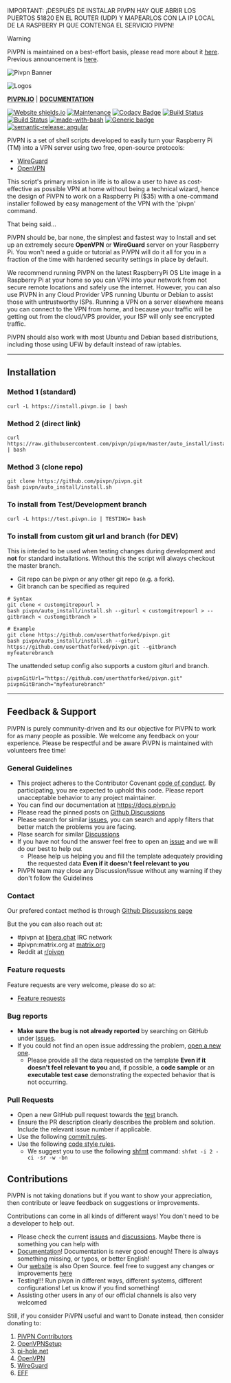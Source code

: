 IMPORTANT: ¡DESPUÉS DE INSTALAR PIVPN HAY QUE ABRIR LOS PUERTOS 51820 EN EL ROUTER (UDP) Y MAPEARLOS CON LA IP LOCAL DE LA RASPBERY PI QUE CONTENGA EL SERVICIO PIVPN!


> [!WARNING]
> PiVPN is maintained on a best-effort basis, please read more about it [here](https://github.com/pivpn/pivpn/releases/tag/v4.6.1). Previous announcement is [here](https://github.com/pivpn/pivpn/releases/tag/v4.6.0).

![Pivpn Banner](pivpnbanner.png)

![Logos](logos.jpg)

**[PIVPN.IO](https://pivpn.io)** | **[DOCUMENTATION](https://docs.pivpn.io)**


[![Website shields.io](https://img.shields.io/website-up-down-green-red/https/pivpn.io.svg)](https://pivpn.io/)
[![Maintenance](https://img.shields.io/badge/Maintained%3F-yes-green.svg)](https://github.com/pivpn/pivpn/graphs/commit-activity)
[![Codacy Badge](https://api.codacy.com/project/badge/Grade/452112df3c2c435d93aacc113f546eae)](https://app.codacy.com/gh/pivpn/pivpn?utm_source=github.com&utm_medium=referral&utm_content=pivpn/pivpn&utm_campaign=Badge_Grade_Settings)
[![Build Status](https://travis-ci.com/pivpn/pivpn.svg?branch=master)](https://travis-ci.com/pivpn/pivpn)
[![Build Status](https://travis-ci.com/pivpn/pivpn.svg?branch=test)](https://travis-ci.com/pivpn/pivpn)
[![made-with-bash](https://img.shields.io/badge/Made%20with-Bash-1f425f.svg)](https://www.gnu.org/software/bash/)
[![Generic badge](https://img.shields.io/badge/status-page-blue.svg)](https://stats.uptimerobot.com/8X64yTjrJO)
[![semantic-release: angular](https://img.shields.io/badge/semantic--release-angular-e10079?logo=semantic-release)](https://github.com/semantic-release/semantic-release)

PiVPN is a set of shell scripts developed to easily turn your Raspberry Pi (TM) into a VPN server using two free, open-source protocols:
* [WireGuard](https://www.wireguard.com/)
* [OpenVPN](https://openvpn.net)

This script's primary mission in life is to allow a user to have as cost-effective as possible VPN at home without being a technical wizard, hence the design of PiVPN to work on a Raspberry Pi ($35) with a one-command installer followed by easy management of the VPN with the 'pivpn' command.  

That being said...

PiVPN should be, bar none, the simplest and fastest way to Install and set up an extremely secure **OpenVPN** or **WireGuard** server on your Raspberry Pi. You won't need a guide or tutorial as PiVPN will do it all for you in a fraction of the time with hardened security settings in place by default.  

We recommend running PiVPN on the latest RaspberryPi OS Lite image in a Raspberry Pi at your home so you can VPN into your network from not secure remote locations and safely use the internet. However, you can also use PiVPN in any Cloud Provider VPS running Ubuntu or Debian to assist those with untrustworthy ISPs. Running a VPN on a server elsewhere means you can connect to the VPN from home, and because your traffic will be getting out from the cloud/VPS provider, your ISP will only see encrypted traffic. 

PiVPN should also work with most Ubuntu and Debian based distributions, including those using UFW by default instead of raw iptables.	

----
## Installation

### Method 1 (standard)

```Shell
curl -L https://install.pivpn.io | bash
```

### Method 2 (direct link)

```Shell
curl https://raw.githubusercontent.com/pivpn/pivpn/master/auto_install/install.sh | bash
```

### Method 3 (clone repo)

```Shell
git clone https://github.com/pivpn/pivpn.git
bash pivpn/auto_install/install.sh
```

### To install from Test/Development branch

```shell
curl -L https://test.pivpn.io | TESTING= bash
```

### To install from custom git url and branch (for DEV)

This is inteded to be used when testing changes during
development and **not** for standard installations.
Without this the script will always checkout the master branch.

- Git repo can be pivpn or any other git repo (e.g. a fork).
- Git branch can be specified as required

```shell
# Syntax
git clone < customgitrepourl >
bash pivpn/auto_install/install.sh --giturl < customgitrepourl > --gitbranch < customgitbranch >

# Example
git clone https://github.com/userthatforked/pivpn.git
bash pivpn/auto_install/install.sh --giturl https://github.com/userthatforked/pivpn.git --gitbranch myfeaturebranch
```

The unattended setup config also supports a custom giturl and branch.

```shell
pivpnGitUrl="https://github.com/userthatforked/pivpn.git"
pivpnGitBranch="myfeaturebranch"
```
----
## Feedback & Support

PiVPN is purely community-driven and its our objective for PiVPN to work for as many people as possible. We welcome any feedback on your experience.
Please be respectful and be aware PiVPN is maintained with volunteers free time!

### General Guidelines

* This project adheres to the Contributor Covenant [code of conduct](CODE_OF_CONDUCT.md). By participating, you are expected to uphold this code. Please report unacceptable behavior to any project maintainer.
* You can find our documentation at https://docs.pivpn.io
* Please read the pinned posts on [Github Discussions](https://github.com/pivpn/pivpn/discussions)
* Please search for similar [issues](https://github.com/pivpn/pivpn/issues?q=), you can search and apply filters that better match the problems you are facing. 
* Plase search for similar [Discussions](https://github.com/pivpn/pivpn/discussions)
* If you have not found the answer feel free to open an [issue](https://github.com/pivpn/pivpn/issues/new/choose) and we will do our best to help out
  * Please help us helping you and fill the template adequately providing the requested data **Even if it doesn't feel relevant to you**
* PiVPN team may close any Discussion/Issue without any warning if they don't follow the Guidelines

### Contact

Our prefered contact method is through [Github Discussions page](https://github.com/pivpn/pivpn/discussions)

But the you can also reach out at: 

* \#pivpn at [libera.chat](https://libera.chat) IRC network
* \#pivpn:matrix.org at [matrix.org](https://matrix.org)
* Reddit at [r/pivpn](https://www.reddit.com/r/pivpn/)

### Feature requests

Feature requests are very welcome, please do so at:

* [Feature requests](https://github.com/pivpn/pivpn/discussions/categories/feature-requests)

### Bug reports

* **Make sure the bug is not already reported** by searching on GitHub under [Issues](https://github.com/pivpn/pivpn/issues).
* If you could not find an open issue addressing the problem, [open a new one](https://github.com/pivpn/pivpn/issues/new/choose). 
  * Please provide all the data requested on the template **Even if it doesn't feel relevant to you** and, if possible, a **code sample** or an **executable test case** demonstrating the expected behavior that is not occurring.


### Pull Requests

* Open a new GitHub pull request towards the [test](https://github.com/pivpn/pivpn/tree/test) branch.
* Ensure the PR description clearly describes the problem and solution. Include the relevant issue number if applicable.
* Use the following [commit rules](https://github.com/angular/angular/blob/main/CONTRIBUTING.md#-commit-message-format).
* Use the following [code style rules](https://google.github.io/styleguide/shellguide.html). 
  * We suggest you to use the following [shfmt](https://github.com/mvdan/sh) command: `shfmt -i 2 -ci -sr -w -bn`

## Contributions

PiVPN is not taking donations but if you want to show your appreciation, then contribute or leave feedback on suggestions or improvements.

Contributions can come in all kinds of different ways! You don't need to be a developer to help out. 

* Please check the current [issues](https://github.com/pivpn/pivpn/issues) and [discussions](https://github.com/pivpn/pivpn/discussions). Maybe there is something you can help with
* [Documentation](https://github.com/pivpn/docs)! Documentation is never good enough! There is always something missing, or typos, or better English!
* Our [website](https://pivpn.io) is also Open Source. feel free to suggest any changes or improvements [here](https://github.com/pivpn/pivpn.io)
* Testing!!! Run pivpn in different ways, different systems, different configurations! Let us know if you find something!
* Assisting other users in any of our official channels is also very welcomed

Still, if you consider PiVPN useful and want to Donate instead, then consider donating to:

1. [PiVPN Contributors](https://github.com/pivpn/pivpn/graphs/contributors)
2. [OpenVPNSetup](https://github.com/StarshipEngineer/OpenVPN-Setup)
3. [pi-hole.net](https://github.com/pi-hole/pi-hole)
4. [OpenVPN](https://openvpn.net)
5. [WireGuard](https://www.wireguard.com/)
6. [EFF](https://www.eff.org/)
